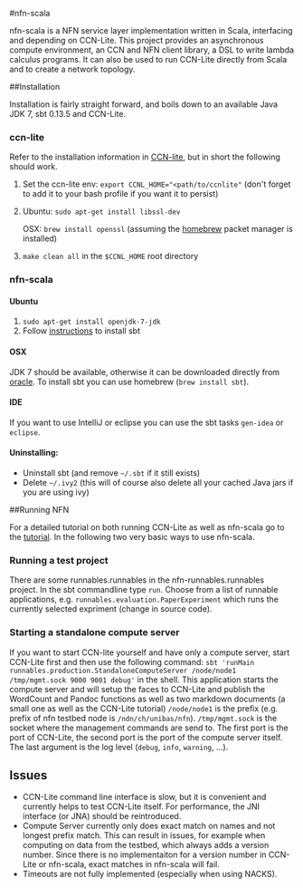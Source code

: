 #nfn-scala

nfn-scala is a NFN service layer implementation written in Scala, interfacing and depending on CCN-Lite. 
This project provides an asynchronous compute environment, an CCN and NFN client library, a DSL to write lambda calculus programs. 
It can also be used to run CCN-Lite directly from Scala and to create a network topology.

##Installation

Installation is fairly straight forward, and boils down to an available Java JDK 7, sbt 0.13.5 and CCN-Lite.

### ccn-lite

Refer to the installation information in [CCN-lite](https://github.com/cn-uofbasel/ccn-lite), but in short the following should work.

1. Set the ccn-lite env: `export CCNL_HOME="<path/to/ccnlite"` (don't forget to add it to your  bash profile if you want it to persist)
2. Ubuntu: `sudo apt-get install libssl-dev`

   OSX: `brew install openssl` (assuming the [homebrew](http://brew.sh) packet manager is installed)

3. `make clean all` in the `$CCNL_HOME` root directory


### nfn-scala

#### Ubuntu

1. `sudo apt-get install openjdk-7-jdk`
2. Follow [instructions](http://www.scala-sbt.org/0.13.5/docs/Getting-Started/Setup.html) to install sbt

#### OSX
JDK 7 should be available, otherwise it can be downloaded directly from [oracle](http://www.oracle.com/technetwork/java/javase/downloads/jdk7-downloads-1880260.html). 
To install sbt you can use homebrew (`brew install sbt`).

#### IDE
If you want to use IntelliJ or eclipse you can use the sbt tasks `gen-idea` or `eclipse`.

#### Uninstalling:
* Uninstall sbt (and remove `~/.sbt` if it still exists)
* Delete `~/.ivy2` (this will of course also delete all your cached Java jars if you are using ivy)

##Running NFN

For a detailed tutorial on both running CCN-Lite as well as nfn-scala go to the [tutorial](https://github.com/cn-uofbasel/ccn-lite/blob/dev-master/doc/tutorial/tutorial.md).
In the following two very basic ways to use nfn-scala.

### Running a test project
There are some runnables.runnables in the nfn-runnables.runnables project. In the sbt commandline type `run`. 
Choose from a list of runnable applications, e.g. `runnables.evaluation.PaperExperiment` which runs the currently selected expriment (change in source code).

### Starting a standalone compute server
If you want to start CCN-lite yourself and have only a compute server, start CCN-Lite first and then use the following command:
`sbt 'runMain runnables.production.StandaloneComputeServer /node/node1 /tmp/mgmt.sock 9000 9001 debug'` in the shell. 
This application starts the compute server and will setup the faces to CCN-Lite and publish the WordCount and Pandoc functions as well as two markdown documents (a small one as well as the CCN-Lite tutorial)
`/node/node1` is the prefix (e.g. prefix of nfn testbed node is `/ndn/ch/unibas/nfn`). 
`/tmp/mgmt.sock` is the socket where the management commands are send to. The first port is the port of CCN-Lite, the second port is the port of the compute server itself.
The last argument is the log level (`debug`, `info`, `warning`, ...).

<!---
## Visualization
To replay and visualize the most recently run NFN program, change to the directory `./omnetreplay`. 
An installation of [OMNeT++](http://www.omnetpp.org) is required (we used Version 4.4.1, but other versions should work as well). 
Now you should be able to run the `make.sh` script which compiles and runs everything. 
From then on the simulation can be directly started with `./omentreplay`.
-->

## Issues
- CCN-Lite command line interface is slow, but it is convenient and currently helps to test CCN-Lite itself. For performance, the JNI interface (or JNA) should be reintroduced.
- Compute Server currently only does exact match on names and not longest prefix match. 
This can result in issues, for example when computing on data from the testbed, which always adds a version number. 
Since there is no implementaiton for a version number in CCN-Lite or nfn-scala, exact matches in nfn-scala will fail.
- Timeouts are not fully implemented (especially when using NACKS).

